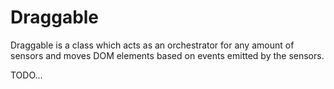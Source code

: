 # Draggable

Draggable is a class which acts as an orchestrator for any amount of sensors and moves DOM elements based on events emitted by the sensors.

TODO...
